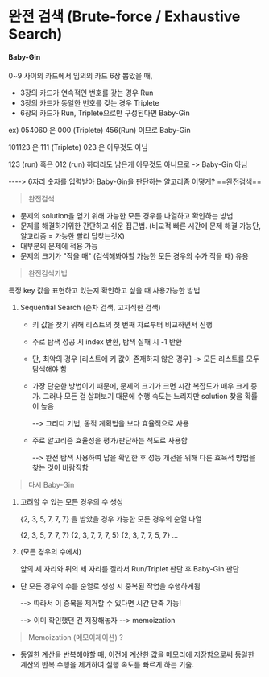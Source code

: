 # 완전 검색 (Brute-force / Exhaustive Search)

#### Baby-Gin

0~9 사이의 카드에서 임의의 카드 6장 뽑았을 때,

- 3장의 카드가 연속적인 번호를 갖는 경우 Run
- 3장의 카드가 동일한 번호를 갖는 경우 Triplete
- 6장의 카드가 Run, Triplete으로만 구성된다면 Baby-Gin

ex) 054060 은 000 (Triplete) 456(Run) 이므로 Baby-Gin

101123 은 111 (Triplete) 023 은 아무것도 아님

123 (run) 혹은 012 (run) 하더라도 남은게 아무것도 아니므로 -> Baby-Gin 아님



----> 6자리 숫자를 입력받아 Baby-Gin을 판단하는 알고리즘 어떻게? ==완전검색==



> 완전검색

- 문제의 solution을 얻기 위해 가능한 모든 경우를 나열하고 확인하는 방법
- 문제를 해결하기위한 간단하고 쉬운 접근법. (비교적 빠른 시간에 문제 해결 가능단, 알고리즘 = 가능한 빨리 답찾는것X)
- 대부분의 문제에 적용 가능
- 문제의 크기가 "작을 때" (검색해봐야할 가능한 모든 경우의 수가 작을 때) 유용



> 완전검색기법

특정 key 값을 표현하고 있는지 확인하고 싶을 때 사용가능한 방법

1. Sequential Search (순차 검색, 고지식한 검색)

   - 키 값을 찾기 위해 리스트의 첫 번째 자료부터 비교하면서 진행

   - 주로 탐색 성공 시 index 반환, 탐색 실패 시 -1 반환 

   - 단, 최악의 경우 [리스트에 키 값이 존재하지 않은 경우] -> 모든 리스트를 모두 탐색해야 함

   - 가장 단순한 방법이기 때문에, 문제의 크기가 크면 시간 복잡도가 매우 크게 증가. 그러나 모든 걸 살펴보기 때문에 수행 속도는 느리지만 solution 찾을 확률이 높음

     --> 그리디 기법, 동적 계획법을 보다 효율적으로 사용

   - 주로 알고리즘 효율성을 평가/판단하는 척도로 사용함

     --> 완전 탐색 사용하여 답을 확인한 후 성능 개선을 위해 다른 효육적 방법을 찾는 것이 바람직함



> 다시 Baby-Gin

1. 고려할 수 있는 모든 경우의 수 생성

   {2, 3, 5, 7, 7, 7} 을 받았을 경우 가능한 모든 경우의 순열 나열

   {2, 3, 5, 7, 7, 7} {2, 3, 7, 7, 7, 5} {2, 3, 7, 7, 5, 7} …

2. (모든 경우의 수에서)

   앞의 세 자리와 뒤의 세 자리를 잘라서 Run/Triplet 판단 후 Baby-Gin 판단

- 단 모든 경우의 수를 순열로 생성 시 중복된 작업을 수행하게됨

  --> 따라서 이 중복을 제거할 수 있다면 시간 단축 가능!

  --> 이미 확인했던 건 저장해놓자 --> memoization



> Memoization (메모이제이션) ?

- 동일한 계산을 반복해야할 때, 이전에 계산한 값을 메모리에 저장함으로써 동일한 계산의 반복 수행을 제거하여 실행 속도를 빠르게 하는 기술.
